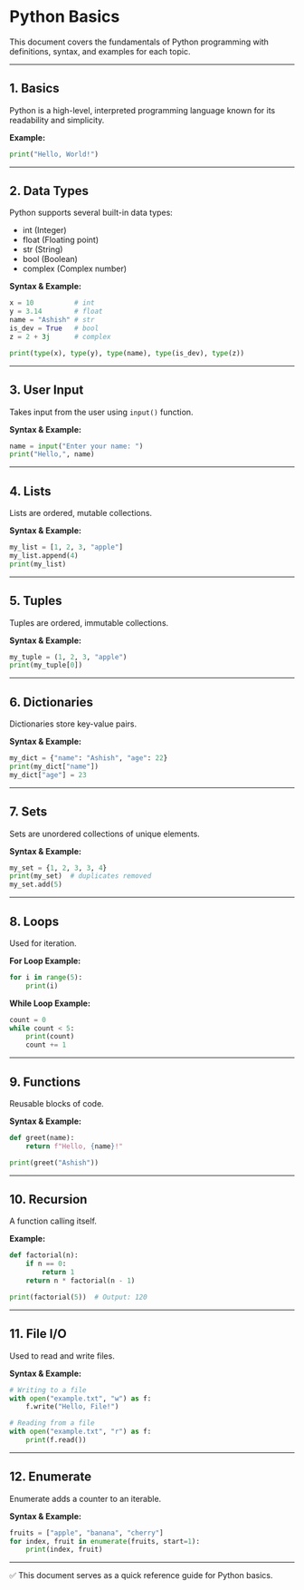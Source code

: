 # Python Basics

This document covers the fundamentals of Python programming with definitions, syntax, and examples for each topic.

---

## 1. Basics
Python is a high-level, interpreted programming language known for its readability and simplicity.

**Example:**
```python
print("Hello, World!")
```

---

## 2. Data Types
Python supports several built-in data types:
- int (Integer)
- float (Floating point)
- str (String)
- bool (Boolean)
- complex (Complex number)

**Syntax & Example:**
```python
x = 10          # int
y = 3.14        # float
name = "Ashish" # str
is_dev = True   # bool
z = 2 + 3j      # complex

print(type(x), type(y), type(name), type(is_dev), type(z))
```

---

## 3. User Input
Takes input from the user using `input()` function.

**Syntax & Example:**
```python
name = input("Enter your name: ")
print("Hello,", name)
```

---

## 4. Lists
Lists are ordered, mutable collections.

**Syntax & Example:**
```python
my_list = [1, 2, 3, "apple"]
my_list.append(4)
print(my_list)
```

---

## 5. Tuples
Tuples are ordered, immutable collections.

**Syntax & Example:**
```python
my_tuple = (1, 2, 3, "apple")
print(my_tuple[0])
```

---

## 6. Dictionaries
Dictionaries store key-value pairs.

**Syntax & Example:**
```python
my_dict = {"name": "Ashish", "age": 22}
print(my_dict["name"])
my_dict["age"] = 23
```

---

## 7. Sets
Sets are unordered collections of unique elements.

**Syntax & Example:**
```python
my_set = {1, 2, 3, 3, 4}
print(my_set)  # duplicates removed
my_set.add(5)
```

---

## 8. Loops
Used for iteration.

**For Loop Example:**
```python
for i in range(5):
    print(i)
```

**While Loop Example:**
```python
count = 0
while count < 5:
    print(count)
    count += 1
```

---

## 9. Functions
Reusable blocks of code.

**Syntax & Example:**
```python
def greet(name):
    return f"Hello, {name}!"

print(greet("Ashish"))
```

---

## 10. Recursion
A function calling itself.

**Example:**
```python
def factorial(n):
    if n == 0:
        return 1
    return n * factorial(n - 1)

print(factorial(5))  # Output: 120
```

---

## 11. File I/O
Used to read and write files.

**Syntax & Example:**
```python
# Writing to a file
with open("example.txt", "w") as f:
    f.write("Hello, File!")

# Reading from a file
with open("example.txt", "r") as f:
    print(f.read())
```

---

## 12. Enumerate
Enumerate adds a counter to an iterable.

**Syntax & Example:**
```python
fruits = ["apple", "banana", "cherry"]
for index, fruit in enumerate(fruits, start=1):
    print(index, fruit)
```

---

✅ This document serves as a quick reference guide for Python basics.
